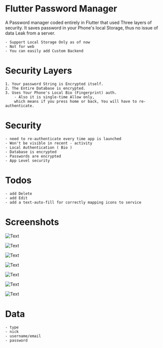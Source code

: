 # Flutter Password Manager

 A Password manager coded entirely in Flutter that used Three layers of security. It saves password in your Phone's local Storage, thus no issue of data Leak from a server. 

    - Support Local Storage Only as of now
    - Not for web
    - You can easily add Custom Backend

# Security Layers
    1. Your password String is Encrypted itself.
    2. The Entire Database is encrypted.
    3. Uses Your Phone's Local Bio (Fingerprint) auth.
        - Also it is single-time Allow only, 
        which means if you press home or back, You will have to re-authenticate.

# Security 
    - need to re-authenticate every time app is launched
    - Won't be visible in recent - activity
    - Local Authentication ( Bio )
    - Database is encrypted
    - Passwords are encrypted
    - App Level security

# Todos
    - add Delete
    - add Edit
    - add a text-auto-fill for correctly mapping icons to service


# Screenshots

![Text](screenshots/ss1.png)

![Text](screenshots/ss2.png)

![Text](screenshots/ss3.png)

![Text](screenshots/ss4.png)

![Text](screenshots/ss5.png)

![Text](screenshots/ss6.png)

![Text](screenshots/ss7.png)

  
# Data
    - type
    - nick
    - username/email
    - password